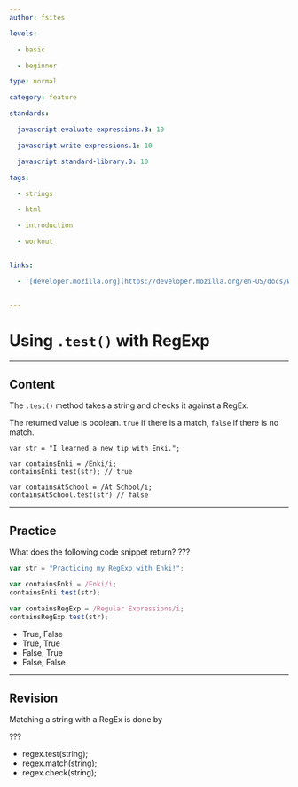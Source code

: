 ```yaml
---
author: fsites

levels:

  - basic

  - beginner

type: normal

category: feature

standards:

  javascript.evaluate-expressions.3: 10

  javascript.write-expressions.1: 10

  javascript.standard-library.0: 10

tags:

  - strings

  - html

  - introduction

  - workout


links:

  - '[developer.mozilla.org](https://developer.mozilla.org/en-US/docs/Web/JavaScript/Reference/Global_Objects/RegExp/test){website}'


---
```


# Using `.test()` with RegExp

---
## Content

The `.test()` method takes a string  and checks it against a RegEx. 

The returned value is boolean. `true` if there is a match, `false` if there is no match.


```
var str = "I learned a new tip with Enki.";

var containsEnki = /Enki/i;
containsEnki.test(str); // true

var containsAtSchool = /At School/i;
containsAtSchool.test(str) // false
```

---
## Practice

What does the following code snippet return? ???

```javascript
var str = "Practicing my RegExp with Enki!";

var containsEnki = /Enki/i;
containsEnki.test(str);

var containsRegExp = /Regular Expressions/i;
containsRegExp.test(str);
```


* True, False
* True, True
* False, True
* False, False

---
## Revision

Matching a string with a RegEx is done by 

???


* regex.test(string);
* regex.match(string);
* regex.check(string);

